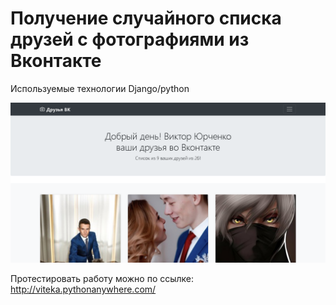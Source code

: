 # Получение случайного списка друзей с фотографиями из Вконтакте
Используемые технологии Django/python

![Image of Yaktocat](https://github.com/WebVictory/vk-friends/blob/master/preview.png)

Протестировать работу можно по ссылке: http://viteka.pythonanywhere.com/

